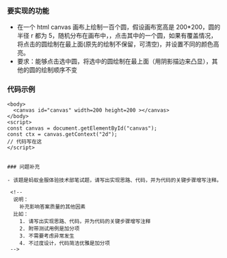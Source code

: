 <!-- {name: 'config', type: 'diy'} -->

### 要实现的功能

- 在一个 html canvas 画布上绘制一百个圆，假设画布宽高是 200\*200，圆的半径 r 都为 5，随机分布在画布中，，点击其中的一个圆，如果有覆盖情况，将点击的圆绘制在最上面(原先的绘制不保留，可清空)，并设置不同的颜色高亮。
- 要求：能够点击选中圆，将选中的圆绘制在最上面（用阴影描边来凸显），其他的圆的绘制顺序不变

### 代码示例


    <body>
      <canvas id="canvas" width=200 height=200 ></canvas>
    </body>
    <script>
    const canvas = document.getElementById("canvas");
    const ctx = canvas.getContext("2d");
    // 代码写在这
    </script>

```

### 问题补充

- 该题是蚂蚁金服体验技术部笔试题，请写出实现思路、代码，并为代码的关键步骤增写注释。

 <!--
  说明：
    补充影响答案质量的其他因素
  比如：
    1. 请写出实现思路、代码，并为代码的关键步骤增写注释
    2. 附带测试用例是加分项
    3. 不需要考虑异常发生
    4. 不过度设计，代码简洁优雅是加分项
 -->
